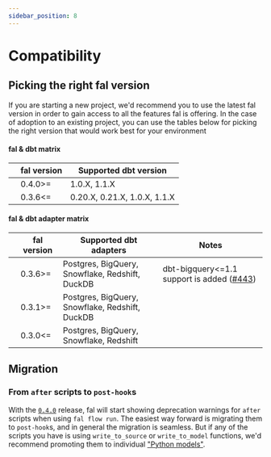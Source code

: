 ```yaml
---
sidebar_position: 8
---
```


# Compatibility

## Picking the right fal version

If you are starting a new project, we'd recommend you to use the latest fal
version in order to gain access to all the features fal is offering. In the
case of adoption to an existing project, you can use the tables below for
picking the right version that would work best for your environment

#### fal & dbt matrix

|     | fal version | Supported dbt version        |
| --- | ----------- | ---------------------------- |
|     | 0.4.0>=     | 1.0.X, 1.1.X                 |
|     | 0.3.6\<=    | 0.20.X, 0.21.X, 1.0.X, 1.1.X |

#### fal & dbt adapter matrix

|     | fal version | Supported dbt adapters                          | Notes                                                                                 |
| --- | ----------- | ----------------------------------------------- | ------------------------------------------------------------------------------------- |
|     | 0.3.6>=     | Postgres, BigQuery, Snowflake, Redshift, DuckDB | dbt-bigquery\<=1.1 support is added  ([#443](https://github.com/fal-ai/fal/pull/443)) |
|     | 0.3.1>=     | Postgres, BigQuery, Snowflake, Redshift, DuckDB |                                                                                       |
|     | 0.3.0\<=    | Postgres, BigQuery, Snowflake, Redshift         |                                                                                       |

## Migration

### From `after` scripts to `post-hook`s

With the [`0.4.0`](https://github.com/fal-ai/fal/releases/tag/v0.4.0) release,
fal will start showing deprecation warnings for `after` scripts when using
`fal flow run`. The easiest way forward is migrating them to `post-hook`s, and
in general the migration is seamless. But if any of the scripts you have is
using `write_to_source` or `write_to_model` functions, we'd recommend promoting
them to individual ["Python models"](/Guides/python-models-migration).
